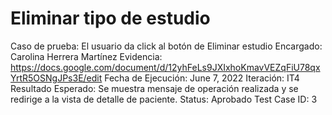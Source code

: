 # Eliminar tipo de estudio

Caso de prueba: El usuario da click al botón de Eliminar estudio
Encargado: Carolina Herrera Martínez
Evidencia: https://docs.google.com/document/d/12yhFeLs9JXIxhoKmavVEZqFiU78qxYrtR5OSNgJPs3E/edit
Fecha de Ejecución: June 7, 2022
Iteración: IT4
Resultado Esperado: Se muestra mensaje de operación realizada y se redirige a la vista de detalle de paciente.
Status: Aprobado
Test Case ID: 3